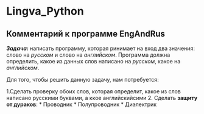 Lingva_Python
========================

## Комментарий к программе EngAndRus

***Задача:*** написать программу, которая ринимает на вход два значения: слово на *русском* и слово на *английском*. Программа должна определить, какое из данных слов написано на *русском*, какое на *английском*. 

Для того, чтобы решить данную задачу, нам потребуется:

1.Сделать проверку обоих слов, которая определит, какое из слов написано русскими буквами, а ккое английскийсими
2. Сделать **защиту от дураков**:
    * Проводник
    * Полупроводник
    * Диэлектрик


